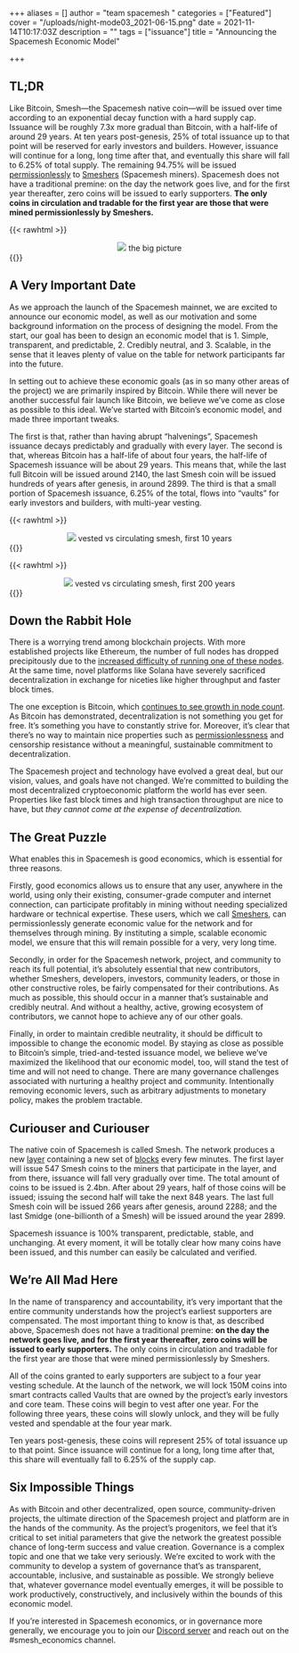 +++
aliases = []
author = "team spacemesh "
categories = ["Featured"]
cover = "/uploads/night-mode03_2021-06-15.png"
date = 2021-11-14T10:17:03Z
description = ""
tags = ["issuance"]
title = "Announcing the Spacemesh Economic Model"

+++
## TL;DR

Like Bitcoin, Smesh—the Spacemesh native coin—will be issued over time according to an exponential decay function with a hard supply cap. Issuance will be roughly 7.3x more gradual than Bitcoin, with a half-life of around 29 years. At ten years post-genesis, 25% of total issuance up to that point will be reserved for early investors and builders. However, issuance will continue for a long, long time after that, and eventually this share will fall to 6.25% of total supply. The remaining 94.75% will be issued [permissionlessly](#term:permissionless) to [Smeshers](#term:smesher) (Spacemesh miners). Spacemesh does not have a traditional premine: on the day the network goes live, and for the first year thereafter, zero coins will be issued to early supporters. **The only coins in circulation and tradable for the first year are those that were mined permissionlessly by Smeshers.**

{{< rawhtml >}}
<div style="text-align: center">
<img src="/uploads/inflation-no-headline_2021-12-07.png">
the big picture
</div>{{</ rawhtml >}}

## A Very Important Date

As we approach the launch of the Spacemesh mainnet, we are excited to announce our economic model, as well as our motivation and some background information on the process of designing the model. From the start, our goal has been to design an economic model that is 1. Simple, transparent, and predictable, 2. Credibly neutral, and 3. Scalable, in the sense that it leaves plenty of value on the table for network participants far into the future.

In setting out to achieve these economic goals (as in so many other areas of the project) we are primarily inspired by Bitcoin. While there will never be another successful fair launch like Bitcoin, we believe we’ve come as close as possible to this ideal. We’ve started with Bitcoin’s economic model, and made three important tweaks.

The first is that, rather than having abrupt “halvenings”, Spacemesh issuance decays predictably and gradually with every layer. The second is that, whereas Bitcoin has a half-life of about four years, the half-life of Spacemesh issuance will be about 29 years. This means that, while the last full Bitcoin will be issued around 2140, the last Smesh coin will be issued hundreds of years after genesis, in around 2899. The third is that a small portion of Spacemesh issuance, 6.25% of the total, flows into “vaults” for early investors and builders, with multi-year vesting.

{{< rawhtml >}}
<div style="text-align: center">
<img src="/uploads/first-10-years_2021-12-07.png">
vested vs circulating smesh, first 10 years
</div>{{</ rawhtml >}}

{{< rawhtml >}}
<div style="text-align: center">
<img src="/uploads/first-200-years_2021-12-07.png">
vested vs circulating smesh, first 200 years
</div>{{</ rawhtml >}}

## Down the Rabbit Hole

There is a worrying trend among blockchain projects. With more established projects like Ethereum, the number of full nodes has dropped precipitously due to the [increased difficulty of running one of these nodes](https://www.thestreet.com/crypto/ethereum/ethereum-is-still-missing-huge-amount-of-nodes-after-unintentional-hard-fork "difficulty"). At the same time, novel platforms like Solana have severely sacrificed decentralization in exchange for niceties like higher throughput and faster block times.

The one exception is Bitcoin, which [continues to see growth in node count](https://cointelegraph.com/news/bitcoin-network-node-count-sets-new-all-time-high "node count"). As Bitcoin has demonstrated, decentralization is not something you get for free. It’s something you have to constantly strive for. Moreover, it’s clear that there’s no way to maintain nice properties such as [permissionlessness](#term:permissionless) and censorship resistance without a meaningful, sustainable commitment to decentralization.

The Spacemesh project and technology have evolved a great deal, but our vision, values, and goals have not changed. We’re committed to building the most decentralized cryptoeconomic platform the world has ever seen. Properties like fast block times and high transaction throughput are nice to have, but _they cannot come at the expense of decentralization._

## The Great Puzzle

What enables this in Spacemesh is good economics, which is essential for three reasons.

Firstly, good economics allows us to ensure that any user, anywhere in the world, using only their existing, consumer-grade computer and internet connection, can participate profitably in mining without needing specialized hardware or technical expertise. These users, which we call [Smeshers](#term:smesher), can permissionlessly generate economic value for the network and for themselves through mining. By instituting a simple, scalable economic model, we ensure that this will remain possible for a very, very long time.

Secondly, in order for the Spacemesh network, project, and community to reach its full potential, it’s absolutely essential that new contributors, whether Smeshers, developers, investors, community leaders, or those in other constructive roles, be fairly compensated for their contributions. As much as possible, this should occur in a manner that’s sustainable and credibly neutral. And without a healthy, active, growing ecosystem of contributors, we cannot hope to achieve any of our other goals.

Finally, in order to maintain credible neutrality, it should be difficult to impossible to change the economic model. By staying as close as possible to Bitcoin’s simple, tried-and-tested issuance model, we believe we’ve maximized the likelihood that our economic model, too, will stand the test of time and will not need to change. There are many governance challenges associated with nurturing a healthy project and community. Intentionally removing economic levers, such as arbitrary adjustments to monetary policy, makes the problem tractable.

## Curiouser and Curiouser

The native coin of Spacemesh is called Smesh. The network produces a new [layer](#term:layer) containing a new set of [blocks](#term:block) every few minutes. The first layer will issue 547 Smesh coins to the miners that participate in the layer, and from there, issuance will fall very gradually over time. The total amount of coins to be issued is 2.4bn. After about 29 years, half of those coins will be issued; issuing the second half will take the next 848 years. The last full Smesh coin will be issued 266 years after genesis, around 2288; and the last Smidge (one-billionth of a Smesh) will be issued around the year 2899.

Spacemesh issuance is 100% transparent, predictable, stable, and unchanging. At every moment, it will be totally clear how many coins have been issued, and this number can easily be calculated and verified.

## We’re All Mad Here

In the name of transparency and accountability, it’s very important that the entire community understands how the project’s earliest supporters are compensated. The most important thing to know is that, as described above, Spacemesh does not have a traditional premine: **on the day the network goes live, and for the first year thereafter, zero coins will be issued to early supporters.** The only coins in circulation and tradable for the first year are those that were mined permissionlessly by Smeshers.

All of the coins granted to early supporters are subject to a four year vesting schedule. At the launch of the network, we will lock 150M coins into smart contracts called Vaults that are owned by the project’s early investors and core team. These coins will begin to vest after one year. For the following three years, these coins will slowly unlock, and they will be fully vested and spendable at the four year mark.

Ten years post-genesis, these coins will represent 25% of total issuance up to that point. Since issuance will continue for a long, long time after that, this share will eventually fall to 6.25% of the supply cap.

## Six Impossible Things

As with Bitcoin and other decentralized, open source, community-driven projects, the ultimate direction of the Spacemesh project and platform are in the hands of the community. As the project’s progenitors, we feel that it’s critical to set initial parameters that give the network the greatest possible chance of long-term success and value creation. Governance is a complex topic and one that we take very seriously. We’re excited to work with the community to develop a system of governance that’s as transparent, accountable, inclusive, and sustainable as possible. We strongly believe that, whatever governance model eventually emerges, it will be possible to work productively, constructively, and inclusively within the bounds of this economic model.

If you’re interested in Spacemesh economics, or in governance more generally, we encourage you to join our [Discord server](https://chat.spacemesh.io/) and reach out on the #smesh_economics channel.
